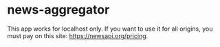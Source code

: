 # news-aggregator

This app works for localhost only. 
If you want to use it for all origins, you must pay on this site: https://newsapi.org/pricing.
